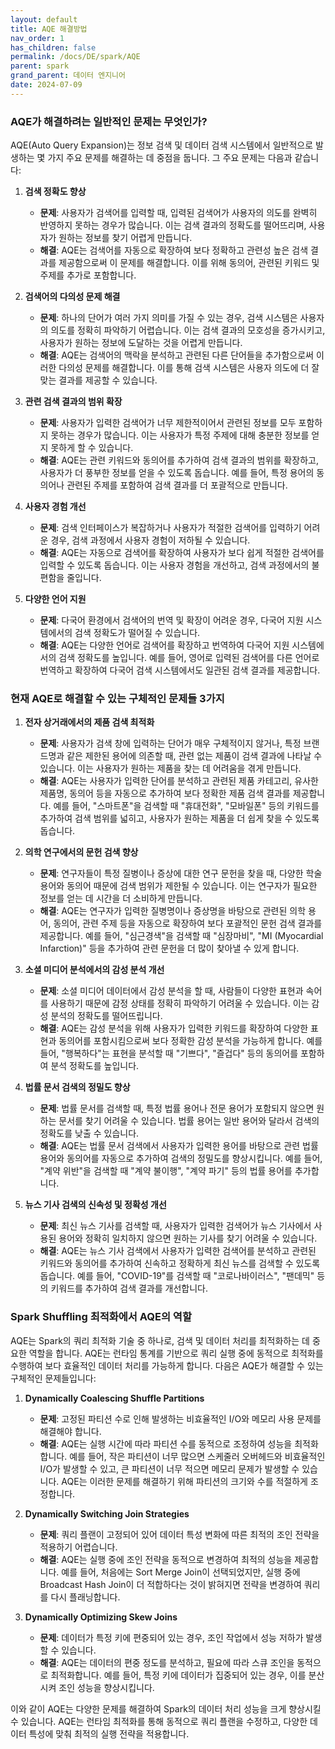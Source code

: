 ```yaml
---
layout: default
title: AQE 해결방법
nav_order: 1
has_children: false
permalink: /docs/DE/spark/AQE
parent: spark
grand_parent: 데이터 엔지니어
date: 2024-07-09
---
```

### AQE가 해결하려는 일반적인 문제는 무엇인가?

AQE(Auto Query Expansion)는 정보 검색 및 데이터 검색 시스템에서 일반적으로 발생하는 몇 가지 주요 문제를 해결하는 데 중점을 둡니다. 그 주요 문제는 다음과 같습니다:

1. **검색 정확도 향상**
   - **문제**: 사용자가 검색어를 입력할 때, 입력된 검색어가 사용자의 의도를 완벽히 반영하지 못하는 경우가 많습니다. 이는 검색 결과의 정확도를 떨어뜨리며, 사용자가 원하는 정보를 찾기 어렵게 만듭니다.
   - **해결**: AQE는 검색어를 자동으로 확장하여 보다 정확하고 관련성 높은 검색 결과를 제공함으로써 이 문제를 해결합니다. 이를 위해 동의어, 관련된 키워드 및 주제를 추가로 포함합니다.

2. **검색어의 다의성 문제 해결**
   - **문제**: 하나의 단어가 여러 가지 의미를 가질 수 있는 경우, 검색 시스템은 사용자의 의도를 정확히 파악하기 어렵습니다. 이는 검색 결과의 모호성을 증가시키고, 사용자가 원하는 정보에 도달하는 것을 어렵게 만듭니다.
   - **해결**: AQE는 검색어의 맥락을 분석하고 관련된 다른 단어들을 추가함으로써 이러한 다의성 문제를 해결합니다. 이를 통해 검색 시스템은 사용자 의도에 더 잘 맞는 결과를 제공할 수 있습니다.

3. **관련 검색 결과의 범위 확장**
   - **문제**: 사용자가 입력한 검색어가 너무 제한적이어서 관련된 정보를 모두 포함하지 못하는 경우가 많습니다. 이는 사용자가 특정 주제에 대해 충분한 정보를 얻지 못하게 할 수 있습니다.
   - **해결**: AQE는 관련 키워드와 동의어를 추가하여 검색 결과의 범위를 확장하고, 사용자가 더 풍부한 정보를 얻을 수 있도록 돕습니다. 예를 들어, 특정 용어의 동의어나 관련된 주제를 포함하여 검색 결과를 더 포괄적으로 만듭니다.

4. **사용자 경험 개선**
   - **문제**: 검색 인터페이스가 복잡하거나 사용자가 적절한 검색어를 입력하기 어려운 경우, 검색 과정에서 사용자 경험이 저하될 수 있습니다.
   - **해결**: AQE는 자동으로 검색어를 확장하여 사용자가 보다 쉽게 적절한 검색어를 입력할 수 있도록 돕습니다. 이는 사용자 경험을 개선하고, 검색 과정에서의 불편함을 줄입니다.

5. **다양한 언어 지원**
   - **문제**: 다국어 환경에서 검색어의 번역 및 확장이 어려운 경우, 다국어 지원 시스템에서의 검색 정확도가 떨어질 수 있습니다.
   - **해결**: AQE는 다양한 언어로 검색어를 확장하고 번역하여 다국어 지원 시스템에서의 검색 정확도를 높입니다. 예를 들어, 영어로 입력된 검색어를 다른 언어로 번역하고 확장하여 다국어 검색 시스템에서도 일관된 검색 결과를 제공합니다.

### 현재 AQE로 해결할 수 있는 구체적인 문제들 3가지

1. **전자 상거래에서의 제품 검색 최적화**
   - **문제**: 사용자가 검색 창에 입력하는 단어가 매우 구체적이지 않거나, 특정 브랜드명과 같은 제한된 용어에 의존할 때, 관련 없는 제품이 검색 결과에 나타날 수 있습니다. 이는 사용자가 원하는 제품을 찾는 데 어려움을 겪게 만듭니다.
   - **해결**: AQE는 사용자가 입력한 단어를 분석하고 관련된 제품 카테고리, 유사한 제품명, 동의어 등을 자동으로 추가하여 보다 정확한 제품 검색 결과를 제공합니다. 예를 들어, "스마트폰"을 검색할 때 "휴대전화", "모바일폰" 등의 키워드를 추가하여 검색 범위를 넓히고, 사용자가 원하는 제품을 더 쉽게 찾을 수 있도록 돕습니다.

2. **의학 연구에서의 문헌 검색 향상**
   - **문제**: 연구자들이 특정 질병이나 증상에 대한 연구 문헌을 찾을 때, 다양한 학술 용어와 동의어 때문에 검색 범위가 제한될 수 있습니다. 이는 연구자가 필요한 정보를 얻는 데 시간을 더 소비하게 만듭니다.
   - **해결**: AQE는 연구자가 입력한 질병명이나 증상명을 바탕으로 관련된 의학 용어, 동의어, 관련 주제 등을 자동으로 확장하여 보다 포괄적인 문헌 검색 결과를 제공합니다. 예를 들어, "심근경색"을 검색할 때 "심장마비", "MI (Myocardial Infarction)" 등을 추가하여 관련 문헌을 더 많이 찾아낼 수 있게 합니다.

3. **소셜 미디어 분석에서의 감성 분석 개선**
   - **문제**: 소셜 미디어 데이터에서 감성 분석을 할 때, 사람들이 다양한 표현과 속어를 사용하기 때문에 감정 상태를 정확히 파악하기 어려울 수 있습니다. 이는 감성 분석의 정확도를 떨어뜨립니다.
   - **해결**: AQE는 감성 분석을 위해 사용자가 입력한 키워드를 확장하여 다양한 표현과 동의어를 포함시킴으로써 보다 정확한 감성 분석을 가능하게 합니다. 예를 들어, "행복하다"는 표현을 분석할 때 "기쁘다", "즐겁다" 등의 동의어를 포함하여 분석 정확도를 높입니다.

4. **법률 문서 검색의 정밀도 향상**
   - **문제**: 법률 문서를 검색할 때, 특정 법률 용어나 전문 용어가 포함되지 않으면 원하는 문서를 찾기 어려울 수 있습니다. 법률 용어는 일반 용어와 달라서 검색의 정확도를 낮출 수 있습니다.
   - **해결**: AQE는 법률 문서 검색에서 사용자가 입력한 용어를 바탕으로 관련 법률 용어와 동의어를 자동으로 추가하여 검색의 정밀도를 향상시킵니다. 예를 들어, "계약 위반"을 검색할 때 "계약 불이행", "계약 파기" 등의 법률 용어를 추가합니다.

5. **뉴스 기사 검색의 신속성 및 정확성 개선**
   - **문제**: 최신 뉴스 기사를 검색할 때, 사용자가 입력한 검색어가 뉴스 기사에서 사용된 용어와 정확히 일치하지 않으면 원하는 기사를 찾기 어려울 수 있습니다.
   - **해결**: AQE는 뉴스 기사 검색에서 사용자가 입력한 검색어를 분석하고 관련된 키워드와 동의어를 추가하여 신속하고 정확하게 최신 뉴스를 검색할 수 있도록 돕습니다. 예를 들어, "COVID-19"를 검색할 때 "코로나바이러스", "팬데믹" 등의 키워드를 추가하여 검색 결과를 개선합니다.

### Spark Shuffling 최적화에서 AQE의 역할

AQE는 Spark의 쿼리 최적화 기술 중 하나로, 검색 및 데이터 처리를 최적화하는 데 중요한 역할을 합니다. AQE는 런타임 통계를 기반으로 쿼리 실행 중에 동적으로 최적화를 수행하여 보다 효율적인 데이터 처리를 가능하게 합니다. 다음은 AQE가 해결할 수 있는 구체적인 문제들입니다:

1. **Dynamically Coalescing Shuffle Partitions**
   - **문제**: 고정된 파티션 수로 인해 발생하는 비효율적인 I/O와 메모리 사용 문제를 해결해야 합니다.
   - **해결**: AQE는 실행 시간에 따라 파티션 수를 동적으로 조정하여 성능을 최적화합니다. 예를 들어, 작은 파티션이 너무 많으면 스케줄러 오버헤드와 비효율적인 I/O가 발생할 수 있고, 큰 파티션이 너무 적으면 메모리 문제가 발생할 수 있습니다. AQE는 이러한 문제를 해결하기 위해 파티션의 크기와 수를 적절하게 조정합니다.

2. **Dynamically Switching Join Strategies**
   - **문제**: 쿼리 플랜이 고정되어 있어 데이터 특성 변화에 따른 최적의 조인 전략을 적용하기 어렵습니다.
   - **해결**: AQE는 실행 중에 조인 전략을 동적으로 변경하여 최적의 성능을 제공합니다. 예를 들어, 처음에는 Sort Merge Join이 선택되었지만, 실행 중에 Broadcast Hash Join이 더 적합하다는 것이 밝혀지면 전략을 변경하여 쿼리를 다시 플래닝합니다.

3. **Dynamically Optimizing Skew Joins**
   - **문제**: 데이터가 특정 키에 편중되어 있는 경우, 조인 작업에서 성능 저하가 발생할 수 있습니다.
   - **해결**: AQE는 데이터의 편중 정도를 분석하고, 필요에 따라 스큐 조인을 동적으로 최적화합니다. 예를 들어, 특정 키에 데이터가 집중되어 있는 경우, 이를 분산시켜 조인 성능을 향상시킵니다.

이와 같이 AQE는 다양한 문제를 해결하여 Spark의 데이터 처리 성능을 크게 향상시킬 수 있습니다. AQE는 런타임 최적화를 통해 동적으로 쿼리 플랜을 수정하고, 다양한 데이터 특성에 맞춰 최적의 실행 전략을 적용합니다.
